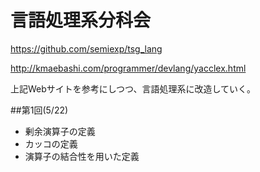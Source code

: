 言語処理系分科会
====

https://github.com/semiexp/tsg_lang

http://kmaebashi.com/programmer/devlang/yacclex.html

上記Webサイトを参考にしつつ、言語処理系に改造していく。

##第1回(5/22)
+ 剰余演算子の定義
+ カッコの定義
+ 演算子の結合性を用いた定義
